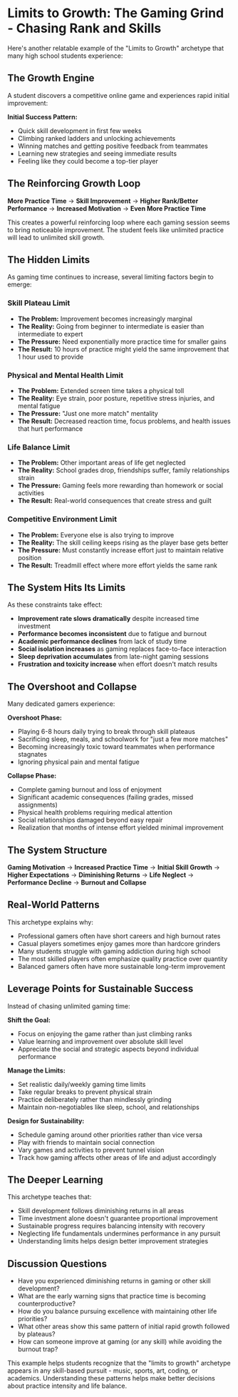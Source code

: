 # Limits to Growth: The Gaming Grind - Chasing Rank and Skills

Here's another relatable example of the "Limits to Growth" archetype that many high school students experience:

## The Growth Engine

A student discovers a competitive online game and experiences rapid initial improvement:

**Initial Success Pattern:**
- Quick skill development in first few weeks
- Climbing ranked ladders and unlocking achievements
- Winning matches and getting positive feedback from teammates
- Learning new strategies and seeing immediate results
- Feeling like they could become a top-tier player

## The Reinforcing Growth Loop

**More Practice Time** → **Skill Improvement** → **Higher Rank/Better Performance** → **Increased Motivation** → **Even More Practice Time**

This creates a powerful reinforcing loop where each gaming session seems to bring noticeable improvement. The student feels like unlimited practice will lead to unlimited skill growth.

## The Hidden Limits

As gaming time continues to increase, several limiting factors begin to emerge:

### Skill Plateau Limit
- **The Problem:** Improvement becomes increasingly marginal
- **The Reality:** Going from beginner to intermediate is easier than intermediate to expert
- **The Pressure:** Need exponentially more practice time for smaller gains
- **The Result:** 10 hours of practice might yield the same improvement that 1 hour used to provide

### Physical and Mental Health Limit
- **The Problem:** Extended screen time takes a physical toll
- **The Reality:** Eye strain, poor posture, repetitive stress injuries, and mental fatigue
- **The Pressure:** "Just one more match" mentality
- **The Result:** Decreased reaction time, focus problems, and health issues that hurt performance

### Life Balance Limit
- **The Problem:** Other important areas of life get neglected
- **The Reality:** School grades drop, friendships suffer, family relationships strain
- **The Pressure:** Gaming feels more rewarding than homework or social activities
- **The Result:** Real-world consequences that create stress and guilt

### Competitive Environment Limit
- **The Problem:** Everyone else is also trying to improve
- **The Reality:** The skill ceiling keeps rising as the player base gets better
- **The Pressure:** Must constantly increase effort just to maintain relative position
- **The Result:** Treadmill effect where more effort yields the same rank

## The System Hits Its Limits

As these constraints take effect:

- **Improvement rate slows dramatically** despite increased time investment
- **Performance becomes inconsistent** due to fatigue and burnout
- **Academic performance declines** from lack of study time
- **Social isolation increases** as gaming replaces face-to-face interaction
- **Sleep deprivation accumulates** from late-night gaming sessions
- **Frustration and toxicity increase** when effort doesn't match results

## The Overshoot and Collapse

Many dedicated gamers experience:

**Overshoot Phase:**
- Playing 6-8 hours daily trying to break through skill plateaus
- Sacrificing sleep, meals, and schoolwork for "just a few more matches"
- Becoming increasingly toxic toward teammates when performance stagnates
- Ignoring physical pain and mental fatigue

**Collapse Phase:**
- Complete gaming burnout and loss of enjoyment
- Significant academic consequences (failing grades, missed assignments)
- Physical health problems requiring medical attention
- Social relationships damaged beyond easy repair
- Realization that months of intense effort yielded minimal improvement

## The System Structure

**Gaming Motivation** → **Increased Practice Time** → **Initial Skill Growth** → **Higher Expectations** → **Diminishing Returns** → **Life Neglect** → **Performance Decline** → **Burnout and Collapse**

## Real-World Patterns

This archetype explains why:
- Professional gamers often have short careers and high burnout rates
- Casual players sometimes enjoy games more than hardcore grinders
- Many students struggle with gaming addiction during high school
- The most skilled players often emphasize quality practice over quantity
- Balanced gamers often have more sustainable long-term improvement

## Leverage Points for Sustainable Success

Instead of chasing unlimited gaming time:

**Shift the Goal:**
- Focus on enjoying the game rather than just climbing ranks
- Value learning and improvement over absolute skill level
- Appreciate the social and strategic aspects beyond individual performance

**Manage the Limits:**
- Set realistic daily/weekly gaming time limits
- Take regular breaks to prevent physical strain
- Practice deliberately rather than mindlessly grinding
- Maintain non-negotiables like sleep, school, and relationships

**Design for Sustainability:**
- Schedule gaming around other priorities rather than vice versa
- Play with friends to maintain social connection
- Vary games and activities to prevent tunnel vision
- Track how gaming affects other areas of life and adjust accordingly

## The Deeper Learning

This archetype teaches that:
- Skill development follows diminishing returns in all areas
- Time investment alone doesn't guarantee proportional improvement
- Sustainable progress requires balancing intensity with recovery
- Neglecting life fundamentals undermines performance in any pursuit
- Understanding limits helps design better improvement strategies

## Discussion Questions

- Have you experienced diminishing returns in gaming or other skill development?
- What are the early warning signs that practice time is becoming counterproductive?
- How do you balance pursuing excellence with maintaining other life priorities?
- What other areas show this same pattern of initial rapid growth followed by plateaus?
- How can someone improve at gaming (or any skill) while avoiding the burnout trap?

This example helps students recognize that the "limits to growth" archetype appears in any skill-based pursuit - music, sports, art, coding, or academics. Understanding these patterns helps make better decisions about practice intensity and life balance.